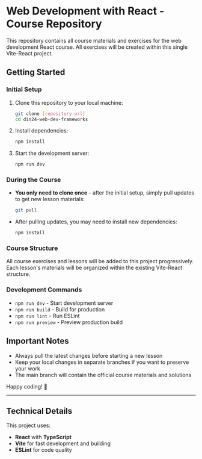 # Web Development with React - Course Repository

This repository contains all course materials and exercises for the web development React course. All exercises will be created within this single Vite-React project.

## Getting Started

### Initial Setup
1. Clone this repository to your local machine:
   ```bash
   git clone [repository-url]
   cd din24-web-dev-frameworks
   ```

2. Install dependencies:
   ```bash
   npm install
   ```

3. Start the development server:
   ```bash
   npm run dev
   ```

### During the Course
- **You only need to clone once** - after the initial setup, simply pull updates to get new lesson materials:
  ```bash
  git pull
  ```

- After pulling updates, you may need to install new dependencies:
  ```bash
  npm install
  ```

### Course Structure
All course exercises and lessons will be added to this project progressively. Each lesson's materials will be organized within the existing Vite-React structure.

### Development Commands
- `npm run dev` - Start development server
- `npm run build` - Build for production
- `npm run lint` - Run ESLint
- `npm run preview` - Preview production build

## Important Notes
- Always pull the latest changes before starting a new lesson
- Keep your local changes in separate branches if you want to preserve your work
- The main branch will contain the official course materials and solutions

Happy coding! 🚀

---

## Technical Details

This project uses:
- **React** with **TypeScript** 
- **Vite** for fast development and building
- **ESLint** for code quality
